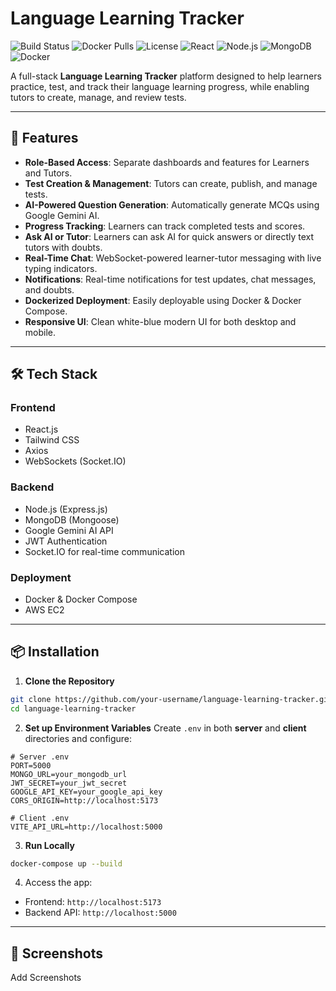 # Language Learning Tracker

![Build Status](https://img.shields.io/badge/build-passing-brightgreen)
![Docker Pulls](https://img.shields.io/docker/pulls/library/node)
![License](https://img.shields.io/badge/license-MIT-blue.svg)
![React](https://img.shields.io/badge/Frontend-React-blue)
![Node.js](https://img.shields.io/badge/Backend-Node.js-green)
![MongoDB](https://img.shields.io/badge/Database-MongoDB-brightgreen)
![Docker](https://img.shields.io/badge/Container-Docker-blue)

A full-stack **Language Learning Tracker** platform designed to help learners practice, test, and track their language learning progress, while enabling tutors to create, manage, and review tests.

---

## 🚀 Features

- **Role-Based Access**: Separate dashboards and features for Learners and Tutors.
- **Test Creation & Management**: Tutors can create, publish, and manage tests.
- **AI-Powered Question Generation**: Automatically generate MCQs using Google Gemini AI.
- **Progress Tracking**: Learners can track completed tests and scores.
- **Ask AI or Tutor**: Learners can ask AI for quick answers or directly text tutors with doubts.
- **Real-Time Chat**: WebSocket-powered learner-tutor messaging with live typing indicators.
- **Notifications**: Real-time notifications for test updates, chat messages, and doubts.
- **Dockerized Deployment**: Easily deployable using Docker & Docker Compose.
- **Responsive UI**: Clean white-blue modern UI for both desktop and mobile.

---

## 🛠️ Tech Stack

### **Frontend**
- React.js
- Tailwind CSS
- Axios
- WebSockets (Socket.IO)

### **Backend**
- Node.js (Express.js)
- MongoDB (Mongoose)
- Google Gemini AI API
- JWT Authentication
- Socket.IO for real-time communication

### **Deployment**
- Docker & Docker Compose
- AWS EC2

---

## 📦 Installation

1. **Clone the Repository**
```bash
git clone https://github.com/your-username/language-learning-tracker.git
cd language-learning-tracker
```

2. **Set up Environment Variables**
Create `.env` in both **server** and **client** directories and configure:
```env
# Server .env
PORT=5000
MONGO_URL=your_mongodb_url
JWT_SECRET=your_jwt_secret
GOOGLE_API_KEY=your_google_api_key
CORS_ORIGIN=http://localhost:5173
```

```env
# Client .env
VITE_API_URL=http://localhost:5000
```

3. **Run Locally**
```bash
docker-compose up --build
```

4. Access the app:
- Frontend: `http://localhost:5173`
- Backend API: `http://localhost:5000`

---

## 📸 Screenshots
Add Screenshots
